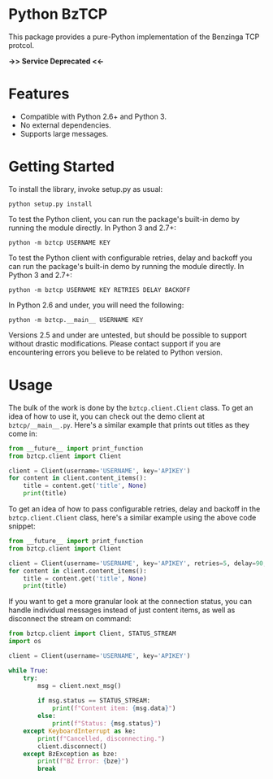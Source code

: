# Python BzTCP
This package provides a pure-Python implementation of the Benzinga TCP protcol.

**->> Service Deprecated <<-**

# Features

  * Compatible with Python 2.6+ and Python 3.
  * No external dependencies.
  * Supports large messages.

# Getting Started
To install the library, invoke setup.py as usual:

    python setup.py install

To test the Python client, you can run the package's built-in demo by running the
module directly. In Python 3 and 2.7+:

    python -m bztcp USERNAME KEY

To test the Python client with configurable retries, delay and backoff you can run
the package's built-in demo by running the module directly. In Python 3 and 2.7+:

    python -m bztcp USERNAME KEY RETRIES DELAY BACKOFF

In Python 2.6 and under, you will need the following:

    python -m bztcp.__main__ USERNAME KEY

Versions 2.5 and under are untested, but should be possible to support without
drastic modifications. Please contact support if you are encountering errors you
believe to be related to Python version.

# Usage
The bulk of the work is done by the `bztcp.client.Client` class. To get an idea
of how to use it, you can check out the demo client at `bztcp/__main__.py`. Here's
a similar example that prints out titles as they come in:

```python
from __future__ import print_function
from bztcp.client import Client

client = Client(username='USERNAME', key='APIKEY')
for content in client.content_items():
    title = content.get('title', None)
    print(title)
```

To get an idea of how to pass configurable retries, delay and backoff in the
`bztcp.client.Client` class, here's a similar example using the above code snippet:  
```python
from __future__ import print_function
from bztcp.client import Client

client = Client(username='USERNAME', key='APIKEY', retries=5, delay=90, backoff=2)
for content in client.content_items():
    title = content.get('title', None)
    print(title)
```

If you want to get a more granular look at the connection status, 
you can handle individual messages instead of just content items,
as well as disconnect the stream on command:

```python
from bztcp.client import Client, STATUS_STREAM
import os

client = Client(username='USERNAME', key='APIKEY')

while True:
    try:
        msg = client.next_msg()
        
        if msg.status == STATUS_STREAM:
            print(f"Content item: {msg.data}")
        else:
            print(f"Status: {msg.status}")
    except KeyboardInterrupt as ke:
        print(f"Cancelled, disconnecting.")
        client.disconnect()
    except BzException as bze:
        print(f"BZ Error: {bze}")
        break
```
